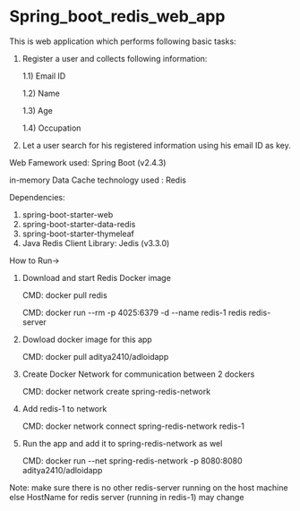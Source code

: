 # Spring_boot_redis_web_app

This is web application which performs following basic tasks:<p>
1) Register a user and collects following information:<p>
  1.1) Email ID<p>
  1.2) Name<p>
  1.3) Age<p>
  1.4) Occupation<p>
2) Let a user search for his registered information using his email ID as key.<p>


Web Famework used: Spring Boot (v2.4.3)<p>
in-memory Data Cache technology used : Redis<p>

Dependencies:
1) spring-boot-starter-web
2) spring-boot-starter-data-redis
3) spring-boot-starter-thymeleaf
4) Java Redis Client Library: Jedis (v3.3.0)


How to Run->
1) Download and start Redis Docker image <p>
CMD: docker pull redis <p>
CMD: docker run --rm -p 4025:6379 -d --name redis-1 redis redis-server<p>

2) Dowload docker image for this app <p>
CMD: docker pull aditya2410/adloidapp <p>

3) Create Docker Network for communication between 2 dockers <p>
CMD: docker network create spring-redis-network <p>

4) Add redis-1 to network <p>
CMD: docker network connect spring-redis-network redis-1 <p>

5) Run the app and add it to spring-redis-network as wel <p>
CMD: docker run --net spring-redis-network -p 8080:8080 aditya2410/adloidapp <p>

Note: make sure there is no other redis-server running on the host machine else HostName for redis server (running in redis-1) may change <p>
